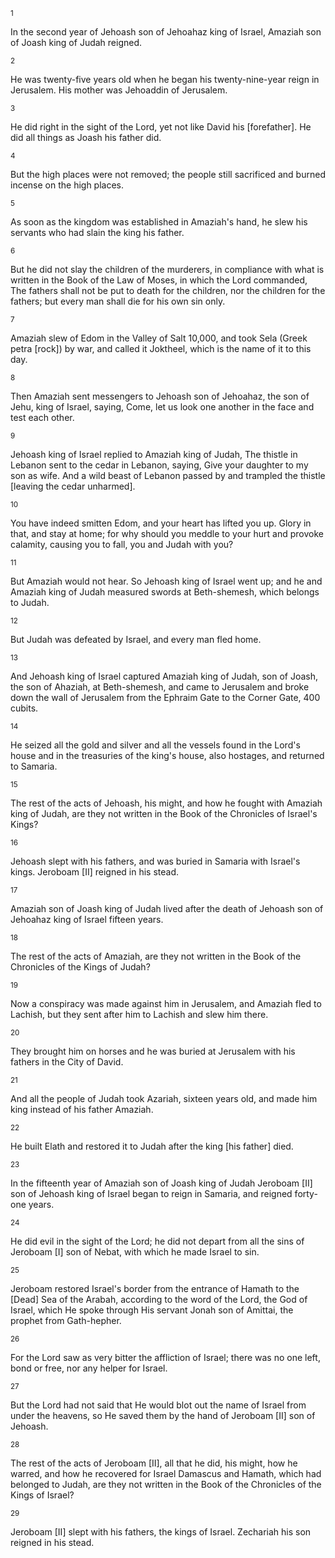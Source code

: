 <sup>1</sup> 

In the second year of Jehoash son of Jehoahaz king of Israel, Amaziah son of Joash king of Judah reigned. 

<sup>2</sup> 

He was twenty-five years old when he began his twenty-nine-year reign in Jerusalem. His mother was Jehoaddin of Jerusalem. 

<sup>3</sup> 

He did right in the sight of the Lord, yet not like David his [forefather]. He did all things as Joash his father did. 

<sup>4</sup> 

But the high places were not removed; the people still sacrificed and burned incense on the high places. 

<sup>5</sup> 

As soon as the kingdom was established in Amaziah's hand, he slew his servants who had slain the king his father. 

<sup>6</sup> 

But he did not slay the children of the murderers, in compliance with what is written in the Book of the Law of Moses, in which the Lord commanded, The fathers shall not be put to death for the children, nor the children for the fathers; but every man shall die for his own sin only. 

<sup>7</sup> 

Amaziah slew of Edom in the Valley of Salt 10,000, and took Sela (Greek petra [rock]) by war, and called it Joktheel, which is the name of it to this day. 

<sup>8</sup> 

Then Amaziah sent messengers to Jehoash son of Jehoahaz, the son of Jehu, king of Israel, saying, Come, let us look one another in the face and test each other. 

<sup>9</sup> 

Jehoash king of Israel replied to Amaziah king of Judah, The thistle in Lebanon sent to the cedar in Lebanon, saying, Give your daughter to my son as wife. And a wild beast of Lebanon passed by and trampled the thistle [leaving the cedar unharmed]. 

<sup>10</sup> 

You have indeed smitten Edom, and your heart has lifted you up. Glory in that, and stay at home; for why should you meddle to your hurt and provoke calamity, causing you to fall, you and Judah with you? 

<sup>11</sup> 

But Amaziah would not hear. So Jehoash king of Israel went up; and he and Amaziah king of Judah measured swords at Beth-shemesh, which belongs to Judah. 

<sup>12</sup> 

But Judah was defeated by Israel, and every man fled home. 

<sup>13</sup> 

And Jehoash king of Israel captured Amaziah king of Judah, son of Joash, the son of Ahaziah, at Beth-shemesh, and came to Jerusalem and broke down the wall of Jerusalem from the Ephraim Gate to the Corner Gate, 400 cubits. 

<sup>14</sup> 

He seized all the gold and silver and all the vessels found in the Lord's house and in the treasuries of the king's house, also hostages, and returned to Samaria. 

<sup>15</sup> 

The rest of the acts of Jehoash, his might, and how he fought with Amaziah king of Judah, are they not written in the Book of the Chronicles of Israel's Kings? 

<sup>16</sup> 

Jehoash slept with his fathers, and was buried in Samaria with Israel's kings. Jeroboam [II] reigned in his stead. 

<sup>17</sup> 

Amaziah son of Joash king of Judah lived after the death of Jehoash son of Jehoahaz king of Israel fifteen years. 

<sup>18</sup> 

The rest of the acts of Amaziah, are they not written in the Book of the Chronicles of the Kings of Judah? 

<sup>19</sup> 

Now a conspiracy was made against him in Jerusalem, and Amaziah fled to Lachish, but they sent after him to Lachish and slew him there. 

<sup>20</sup> 

They brought him on horses and he was buried at Jerusalem with his fathers in the City of David. 

<sup>21</sup> 

And all the people of Judah took Azariah, sixteen years old, and made him king instead of his father Amaziah. 

<sup>22</sup> 

He built Elath and restored it to Judah after the king [his father] died. 

<sup>23</sup> 

In the fifteenth year of Amaziah son of Joash king of Judah Jeroboam [II] son of Jehoash king of Israel began to reign in Samaria, and reigned forty-one years. 

<sup>24</sup> 

He did evil in the sight of the Lord; he did not depart from all the sins of Jeroboam [I] son of Nebat, with which he made Israel to sin. 

<sup>25</sup> 

Jeroboam restored Israel's border from the entrance of Hamath to the [Dead] Sea of the Arabah, according to the word of the Lord, the God of Israel, which He spoke through His servant Jonah son of Amittai, the prophet from Gath-hepher. 

<sup>26</sup> 

For the Lord saw as very bitter the affliction of Israel; there was no one left, bond or free, nor any helper for Israel. 

<sup>27</sup> 

But the Lord had not said that He would blot out the name of Israel from under the heavens, so He saved them by the hand of Jeroboam [II] son of Jehoash. 

<sup>28</sup> 

The rest of the acts of Jeroboam [II], all that he did, his might, how he warred, and how he recovered for Israel Damascus and Hamath, which had belonged to Judah, are they not written in the Book of the Chronicles of the Kings of Israel? 

<sup>29</sup> 

Jeroboam [II] slept with his fathers, the kings of Israel. Zechariah his son reigned in his stead.
